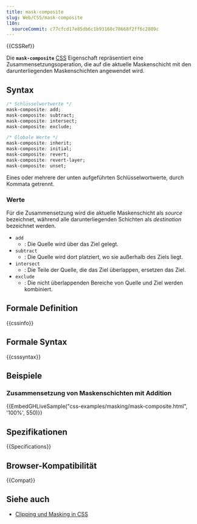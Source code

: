 ```yaml
---
title: mask-composite
slug: Web/CSS/mask-composite
l10n:
  sourceCommit: c77cfcd17e85db6c1b93160c70668f2ff6c2809c
---
```


{{CSSRef}}

Die **`mask-composite`** [CSS](/de/docs/Web/CSS) Eigenschaft repräsentiert eine Zusammensetzungsoperation, die auf die aktuelle Maskenschicht mit den darunterliegenden Maskenschichten angewendet wird.

## Syntax

```css
/* Schlüsselwortwerte */
mask-composite: add;
mask-composite: subtract;
mask-composite: intersect;
mask-composite: exclude;

/* Globale Werte */
mask-composite: inherit;
mask-composite: initial;
mask-composite: revert;
mask-composite: revert-layer;
mask-composite: unset;
```

Eines oder mehrere der unten aufgeführten Schlüsselwortwerte, durch Kommata getrennt.

### Werte

Für die Zusammensetzung wird die aktuelle Maskenschicht als _source_ bezeichnet, während alle darunterliegenden Schichten als _destination_ bezeichnet werden.

- `add`
  - : Die Quelle wird über das Ziel gelegt.
- `subtract`
  - : Die Quelle wird dort platziert, wo sie außerhalb des Ziels liegt.
- `intersect`
  - : Die Teile der Quelle, die das Ziel überlappen, ersetzen das Ziel.
- `exclude`
  - : Die nicht überlappenden Bereiche von Quelle und Ziel werden kombiniert.

## Formale Definition

{{cssinfo}}

## Formale Syntax

{{csssyntax}}

## Beispiele

### Zusammensetzung von Maskenschichten mit Addition

{{EmbedGHLiveSample("css-examples/masking/mask-composite.html", '100%', 550)}}

## Spezifikationen

{{Specifications}}

## Browser-Kompatibilität

{{Compat}}

## Siehe auch

- [Clipping und Masking in CSS](https://css-tricks.com/clipping-masking-css/)
